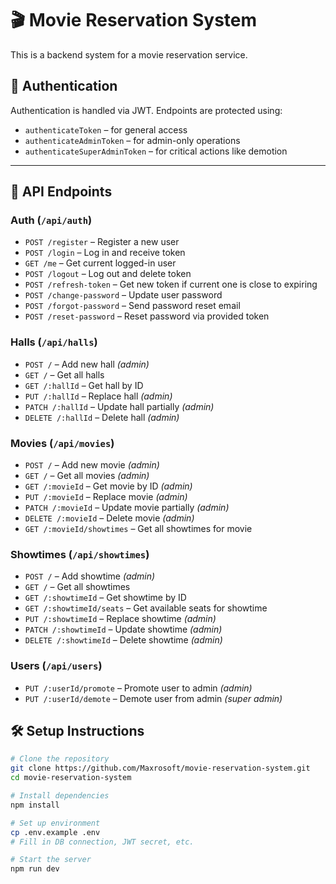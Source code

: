 # 🎬 Movie Reservation System

This is a backend system for a movie reservation service.

## 🔐 Authentication

Authentication is handled via JWT. Endpoints are protected using:
- `authenticateToken` – for general access
- `authenticateAdminToken` – for admin-only operations
- `authenticateSuperAdminToken` – for critical actions like demotion

---

## 📌 API Endpoints

### Auth (`/api/auth`)
- `POST /register` – Register a new user
- `POST /login` – Log in and receive token
- `GET /me` – Get current logged-in user
- `POST /logout` – Log out and delete token
- `POST /refresh-token` – Get new token if current one is close to expiring
- `POST /change-password` – Update user password
- `POST /forgot-password` – Send password reset email
- `POST /reset-password` – Reset password via provided token

### Halls (`/api/halls`)
- `POST /` – Add new hall _(admin)_
- `GET /` – Get all halls
- `GET /:hallId` – Get hall by ID
- `PUT /:hallId` – Replace hall _(admin)_
- `PATCH /:hallId` – Update hall partially _(admin)_
- `DELETE /:hallId` – Delete hall _(admin)_

### Movies (`/api/movies`)
- `POST /` – Add new movie _(admin)_
- `GET /` – Get all movies _(admin)_
- `GET /:movieId` – Get movie by ID _(admin)_
- `PUT /:movieId` – Replace movie _(admin)_
- `PATCH /:movieId` – Update movie partially _(admin)_
- `DELETE /:movieId` – Delete movie _(admin)_
- `GET /:movieId/showtimes` – Get all showtimes for movie

### Showtimes (`/api/showtimes`)
- `POST /` – Add showtime _(admin)_
- `GET /` – Get all showtimes
- `GET /:showtimeId` – Get showtime by ID
- `GET /:showtimeId/seats` – Get available seats for showtime
- `PUT /:showtimeId` – Replace showtime _(admin)_
- `PATCH /:showtimeId` – Update showtime _(admin)_
- `DELETE /:showtimeId` – Delete showtime _(admin)_

### Users (`/api/users`)
- `PUT /:userId/promote` – Promote user to admin _(admin)_
- `PUT /:userId/demote` – Demote user from admin _(super admin)_

## 🛠 Setup Instructions

```bash
# Clone the repository
git clone https://github.com/Maxrosoft/movie-reservation-system.git
cd movie-reservation-system

# Install dependencies
npm install

# Set up environment
cp .env.example .env
# Fill in DB connection, JWT secret, etc.

# Start the server
npm run dev
```
